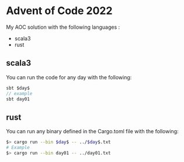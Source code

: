 # Advent of Code 2022

My AOC solution with the following languages :

* scala3
* rust

## scala3

You can run the code for any day with the following:
```scala
sbt $day$
// example
sbt day01
```

## rust

You can run any binary defined in the Cargo.toml file with the following:

```bash
$> cargo run --bin $day$ -- ../$day$.txt
# Example
$> cargo run --bin day01 -- ../day01.txt
```
